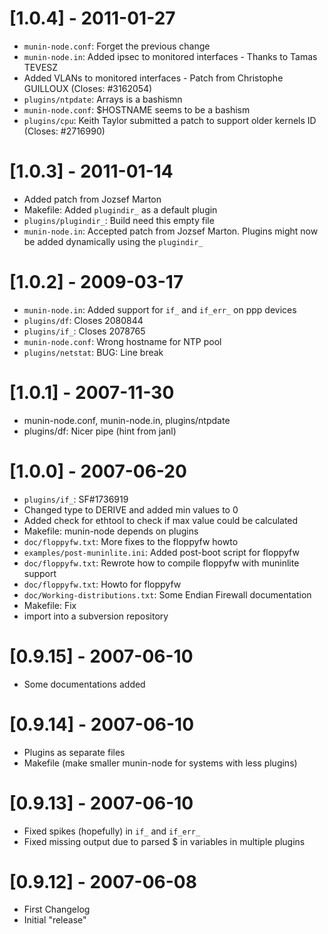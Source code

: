 # [1.0.4] - 2011-01-27

* `munin-node.conf`: Forget the previous change
* `munin-node.in`: Added ipsec to monitored interfaces - Thanks to Tamas TEVESZ
* Added VLANs to monitored interfaces - Patch from Christophe GUILLOUX
  (Closes: #3162054)
* `plugins/ntpdate`: Arrays is a bashismn
* `munin-node.conf`: $HOSTNAME seems to be a bashism
* `plugins/cpu`: Keith Taylor submitted a patch to support older kernels ID
  (Closes: #2716990)


# [1.0.3] - 2011-01-14

* Added patch from Jozsef Marton
* Makefile: Added `plugindir_` as a default plugin
* `plugins/plugindir_`: Build need this empty file
* `munin-node.in`: Accepted patch from Jozsef Marton. Plugins might now be
  added dynamically using the `plugindir_`


# [1.0.2] - 2009-03-17

* `munin-node.in`: Added support for `if_` and `if_err_` on ppp devices
* `plugins/df`: Closes 2080844
* `plugins/if_`: Closes 2078765
* `munin-node.conf`: Wrong hostname for NTP pool
* `plugins/netstat`: BUG: Line break


# [1.0.1] - 2007-11-30

* munin-node.conf, munin-node.in, plugins/ntpdate
* plugins/df: Nicer pipe (hint from janl)


# [1.0.0] - 2007-06-20

* `plugins/if_`: SF#1736919
* Changed type to DERIVE and added min values to 0
* Added check for ethtool to check if max value could be calculated
* Makefile: munin-node depends on plugins
* `doc/floppyfw.txt`: More fixes to the floppyfw howto
* `examples/post-muninlite.ini`: Added post-boot script for floppyfw
* `doc/floppyfw.txt`: Rewrote how to compile floppyfw with muninlite support
* `doc/floppyfw.txt`: Howto for floppyfw
* `doc/Working-distributions.txt`: Some Endian Firewall documentation
* Makefile: Fix
* import into a subversion repository


# [0.9.15] - 2007-06-10

* Some documentations added


# [0.9.14] - 2007-06-10

* Plugins as separate files
* Makefile (make smaller munin-node for systems with less plugins)


# [0.9.13] - 2007-06-10

* Fixed spikes (hopefully) in `if_` and `if_err_`
* Fixed missing output due to parsed $ in variables in multiple plugins


# [0.9.12] - 2007-06-08

* First Changelog
* Initial "release"
